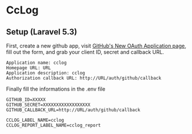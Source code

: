 # CcLog

>

## Setup (Laravel 5.3)

First, create a new github app, visit [GitHub's New OAuth Application page](https://github.com/settings/applications/new), fill out the form, and grab your client ID, secret and callback URL.

```
Application name: cclog
Homepage URL: URL
Application description: cclog
Authorization callback URL: http://URL/auth/github/callback
```

Finally fill the informations in the .env file

````
GITHUB_ID=XXXXX
GITHUB_SECRET=XXXXXXXXXXXXXXXXXX
GITHUB_CALLBACK_URL=http://URL/auth/github/callback

CCLOG_LABEL_NAME=cclog
CCLOG_REPORT_LABEL_NAME=cclog_report
````